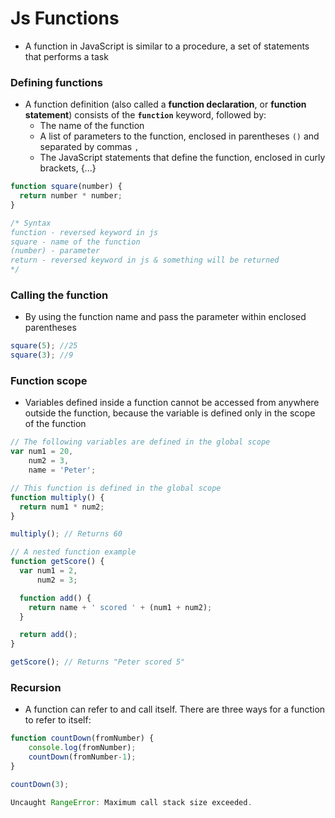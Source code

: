 # Js Functions
- A function in JavaScript is similar to a procedure, a set of statements that performs a task

### Defining functions
- A function definition (also called a **function declaration**, or **function statement**) consists of the **`function`** keyword, followed by:
  - The name of the function
  - A list of parameters to the function, enclosed in parentheses `()` and separated by commas `,`
  - The JavaScript statements that define the function, enclosed in curly brackets, {...}
```javascript
function square(number) {
  return number * number;
}

/* Syntax
function - reversed keyword in js
square - name of the function
(number) - parameter
return - reversed keyword in js & something will be returned
*/
```
### Calling the function
- By using the function name and pass the parameter within enclosed parentheses

```javascript
square(5); //25
square(3); //9
```


### Function scope
- Variables defined inside a function cannot be accessed from anywhere outside the function, because the variable is defined only in the scope of the function
```javascript
// The following variables are defined in the global scope
var num1 = 20,
    num2 = 3,
    name = 'Peter';

// This function is defined in the global scope
function multiply() {
  return num1 * num2;
}

multiply(); // Returns 60

// A nested function example
function getScore() {
  var num1 = 2,
      num2 = 3;

  function add() {
    return name + ' scored ' + (num1 + num2);
  }

  return add();
}

getScore(); // Returns "Peter scored 5"
```

### Recursion
- A function can refer to and call itself. There are three ways for a function to refer to itself:
```javascript
function countDown(fromNumber) {
    console.log(fromNumber);
    countDown(fromNumber-1);
}

countDown(3);

Uncaught RangeError: Maximum call stack size exceeded.
```
